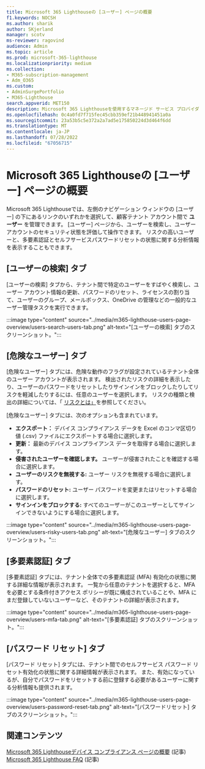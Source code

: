 ```yaml
---
title: Microsoft 365 Lighthouseの [ユーザー] ページの概要
f1.keywords: NOCSH
ms.author: sharik
author: SKjerland
manager: scotv
ms-reviewer: ragovind
audience: Admin
ms.topic: article
ms.prod: microsoft-365-lighthouse
ms.localizationpriority: medium
ms.collection:
- M365-subscription-management
- Adm_O365
ms.custom:
- AdminSurgePortfolio
- M365-Lighthouse
search.appverid: MET150
description: Microsoft 365 Lighthouseを使用するマネージド サービス プロバイダー (MSP) の場合は、[ユーザー] ページについて説明します。
ms.openlocfilehash: 0c4a0fd7f715fec45cbb359ef21b448941451a0a
ms.sourcegitcommit: 23a53b5c5e372a2a7ad5e175850224d3d464f6dd
ms.translationtype: MT
ms.contentlocale: ja-JP
ms.lasthandoff: 07/28/2022
ms.locfileid: "67056715"
---
```

# <a name="overview-of-the-users-page-in-microsoft-365-lighthouse"></a>Microsoft 365 Lighthouseの [ユーザー] ページの概要 

Microsoft 365 Lighthouseでは、左側のナビゲーション ウィンドウの [ユーザー] の下にあるリンクのいずれかを選択して、顧客テナント アカウント間で **ユーザー** を管理できます。 [ユーザー] ページから、ユーザーを検索し、ユーザー アカウントのセキュリティ状態を評価して操作できます。 リスクの高いユーザーと、多要素認証とセルフサービスパスワードリセットの状態に関する分析情報を表示することもできます。  
  
## <a name="search-users-tab"></a>[ユーザーの検索] タブ  
  
[ユーザーの検索] タブから、テナント間で特定のユーザーをすばやく検索し、ユーザー アカウント情報の更新、パスワードのリセット、ライセンスの割り当て、ユーザーのグループ、メールボックス、OneDrive の管理などの一般的なユーザー管理タスクを実行できます。

:::image type="content" source="../media/m365-lighthouse-users-page-overview/users-search-users-tab.png" alt-text="[ユーザーの検索] タブのスクリーンショット。":::

## <a name="risky-users-tab"></a>[危険なユーザー] タブ

[危険なユーザー] タブには、危険な動作のフラグが設定されているテナント全体のユーザー アカウントが表示されます。 検出されたリスクの詳細を表示したり、ユーザーのパスワードをリセットしたりサインインをブロックしたりしてリスクを軽減したりするには、任意のユーザーを選択します。 リスクの種類と検出の詳細については、「 [リスクとは」](/azure/active-directory/identity-protection/concept-identity-protection-risks)を参照してください。

[危険なユーザー] タブには、次のオプションも含まれています。
- **エクスポート：** デバイス コンプライアンス データを Excel のコンマ区切り値 (.csv) ファイルにエクスポートする場合に選択します。
- **更新：** 最新のデバイス コンプライアンス データを取得する場合に選択します。
- **侵害されたユーザーを確認します。** ユーザーが侵害されたことを確認する場合に選択します。
- **ユーザーのリスクを無視する:** ユーザー リスクを無視する場合に選択します。  
- **パスワードのリセット:** ユーザー パスワードを変更またはリセットする場合に選択します。
- **サインインをブロックする:** すべてのユーザーがこのユーザーとしてサインインできないようにする場合に選択します。

:::image type="content" source="../media/m365-lighthouse-users-page-overview/users-risky-users-tab.png" alt-text="[危険なユーザー] タブのスクリーンショット。":::

## <a name="multifactor-authentication-tab"></a>[多要素認証] タブ

[多要素認証] タブには、テナント全体での多要素認証 (MFA) 有効化の状態に関する詳細な情報が表示されます。 一覧から任意のテナントを選択すると、MFA を必要とする条件付きアクセス ポリシーが既に構成されていることや、MFA にまだ登録していないユーザーなど、そのテナントの詳細が表示されます。

:::image type="content" source="../media/m365-lighthouse-users-page-overview/users-mfa-tab.png" alt-text="[多要素認証] タブのスクリーンショット。":::

## <a name="password-reset-tab"></a>[パスワード リセット] タブ

[パスワード リセット] タブには、テナント間でのセルフサービス パスワード リセット有効化の状態に関する詳細情報が表示されます。 また、有効になっているが、自分でパスワードをリセットする前に登録する必要があるユーザーに関する分析情報も提供されます。

:::image type="content" source="../media/m365-lighthouse-users-page-overview/users-password-reset-tab.png" alt-text="[パスワードリセット] タブのスクリーンショット。":::

## <a name="related-content"></a>関連コンテンツ

[Microsoft 365 Lighthouseデバイス コンプライアンス ページの概要](m365-lighthouse-device-compliance-page-overview.md) (記事)\
[Microsoft 365 Lighthouse FAQ](m365-lighthouse-faq.yml) (記事)
